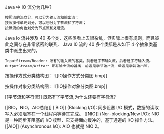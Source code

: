 Java 中 IO 流分为几种?

    按照流的流向分，可以分为输入流和输出流；
    按照操作单元划分，可以划分为字节流和字符流；
    按照流的角色划分为节点流和处理流。
	
Java Io 流共涉及 40 多个类，这些类看上去很杂乱，但实际上很有规则，而且彼此之间存在非常紧密的联系， Java I0 流的 40 多个类都是从如下 4 个抽象类基类中派生出来的。

    InputStream/Reader: 所有的输入流的基类，前者是字节输入流，后者是字符输入流。
    OutputStream/Writer: 所有输出流的基类，前者是字节输出流，后者是字符输出流。
	
按操作方式分类结构图：
![[IO操作方式分类图.bmp]]

按操作对象分类结构图：
![[IO操作对象分类图.bmp]]

[[字节流和字符流]]
既然有了字节流,为什么还要有字符流?

[[BIO，NIO，AIO总结]]
[[BIO]] (Blocking I/O): 同步阻塞 I/O 模式，数据的读取写入必须阻塞在一个线程内等待其完成。
[[NIO]] (Non-blocking/New I/O): NIO 是一种同步非阻塞的 I/O 模型，它支持面向缓冲的，基于通道的 I/O 操作方法。
[[AIO]] (Asynchronous I/O): AIO 也就是 NIO 2。